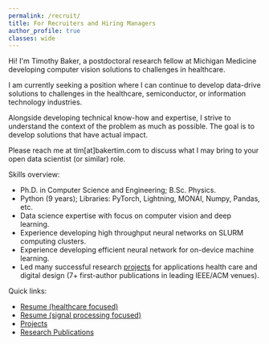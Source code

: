 ```yaml
---
permalink: /recruit/
title: For Recruiters and Hiring Managers
author_profile: true
classes: wide
---
```

Hi! I'm Timothy Baker, a postdoctoral research fellow at Michigan Medicine developing computer vision solutions to challenges in healthcare.

I am currently seeking a position where I can continue to develop data-drive solutions to challenges in the healthcare, semiconductor, or information technology industries.

Alongside developing technical know-how and expertise, I strive to understand the context of the problem as much as possible. The goal is to develop solutions that have actual impact.

Please reach me at tim\[at\]bakertim.com to discuss what I may bring to your open data scientist (or similar) role.

Skills overview:
- Ph.D. in Computer Science and Engineering; B.Sc. Physics.
- Python (9 years); Libraries: PyTorch, Lightning, MONAI, Numpy, Pandas, etc.
- Data science expertise with focus on computer vision and deep learning.
- Experience developing high throughput neural networks on SLURM computing clusters.
- Experience developing efficient neural network for on-device machine learning.
- Led many successful research [projects](/projects) for applications health care and digital design (7+ first-author publications in leading IEEE/ACM venues).

Quick links:
- <a href="/assets/docs/Baker_resume_h.pdf" target="_blank">Resume (healthcare focused)</a>
- <a href="/assets/docs/Baker_resume_sp.pdf" target="_blank">Resume (signal processing focused)</a>
- [Projects](/projects)
- [Research Publications](https://scholar.google.com/citations?user=nX7uN2EAAAAJ)

